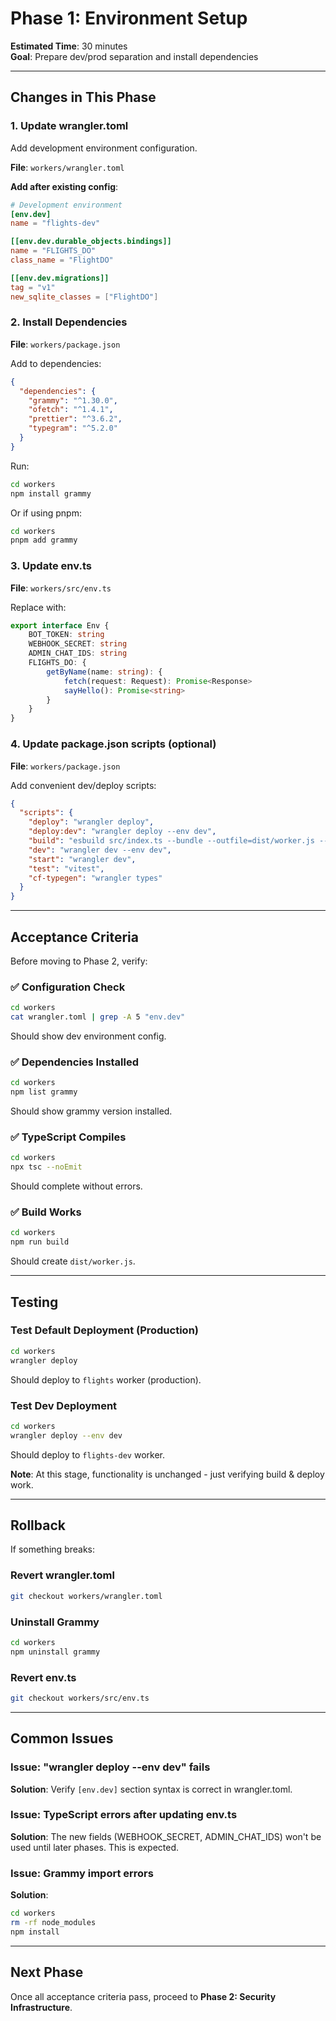 # Phase 1: Environment Setup

**Estimated Time**: 30 minutes  
**Goal**: Prepare dev/prod separation and install dependencies

---

## Changes in This Phase

### 1. Update wrangler.toml
Add development environment configuration.

**File**: `workers/wrangler.toml`

**Add after existing config**:
```toml
# Development environment
[env.dev]
name = "flights-dev"

[[env.dev.durable_objects.bindings]]
name = "FLIGHTS_DO"
class_name = "FlightDO"

[[env.dev.migrations]]
tag = "v1"
new_sqlite_classes = ["FlightDO"]
```

### 2. Install Dependencies

**File**: `workers/package.json`

Add to dependencies:
```json
{
  "dependencies": {
    "grammy": "^1.30.0",
    "ofetch": "^1.4.1",
    "prettier": "^3.6.2",
    "typegram": "^5.2.0"
  }
}
```

Run:
```bash
cd workers
npm install grammy
```

Or if using pnpm:
```bash
cd workers
pnpm add grammy
```

### 3. Update env.ts

**File**: `workers/src/env.ts`

Replace with:
```typescript
export interface Env {
	BOT_TOKEN: string
	WEBHOOK_SECRET: string
	ADMIN_CHAT_IDS: string
	FLIGHTS_DO: {
		getByName(name: string): {
			fetch(request: Request): Promise<Response>
			sayHello(): Promise<string>
		}
	}
}
```

### 4. Update package.json scripts (optional)

**File**: `workers/package.json`

Add convenient dev/deploy scripts:
```json
{
  "scripts": {
    "deploy": "wrangler deploy",
    "deploy:dev": "wrangler deploy --env dev",
    "build": "esbuild src/index.ts --bundle --outfile=dist/worker.js --format=esm --target=es2022 --external:cloudflare:workers",
    "dev": "wrangler dev --env dev",
    "start": "wrangler dev",
    "test": "vitest",
    "cf-typegen": "wrangler types"
  }
}
```

---

## Acceptance Criteria

Before moving to Phase 2, verify:

### ✅ Configuration Check
```bash
cd workers
cat wrangler.toml | grep -A 5 "env.dev"
```
Should show dev environment config.

### ✅ Dependencies Installed
```bash
cd workers
npm list grammy
```
Should show grammy version installed.

### ✅ TypeScript Compiles
```bash
cd workers
npx tsc --noEmit
```
Should complete without errors.

### ✅ Build Works
```bash
cd workers
npm run build
```
Should create `dist/worker.js`.

---

## Testing

### Test Default Deployment (Production)
```bash
cd workers
wrangler deploy
```
Should deploy to `flights` worker (production).

### Test Dev Deployment
```bash
cd workers
wrangler deploy --env dev
```
Should deploy to `flights-dev` worker.

**Note**: At this stage, functionality is unchanged - just verifying build & deploy work.

---

## Rollback

If something breaks:

### Revert wrangler.toml
```bash
git checkout workers/wrangler.toml
```

### Uninstall Grammy
```bash
cd workers
npm uninstall grammy
```

### Revert env.ts
```bash
git checkout workers/src/env.ts
```

---

## Common Issues

### Issue: "wrangler deploy --env dev" fails
**Solution**: Verify `[env.dev]` section syntax is correct in wrangler.toml.

### Issue: TypeScript errors after updating env.ts
**Solution**: The new fields (WEBHOOK_SECRET, ADMIN_CHAT_IDS) won't be used until later phases. This is expected.

### Issue: Grammy import errors
**Solution**: 
```bash
cd workers
rm -rf node_modules
npm install
```

---

## Next Phase

Once all acceptance criteria pass, proceed to **Phase 2: Security Infrastructure**.
